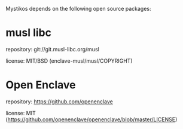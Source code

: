Mystikos depends on the following open source packages:

musl libc
=========

repository: git://git.musl-libc.org/musl

license: MIT/BSD (enclave-musl/musl/COPYRIGHT)


Open Enclave
============

repository: https://github.com/openenclave

license: MIT (https://github.com/openenclave/openenclave/blob/master/LICENSE)

